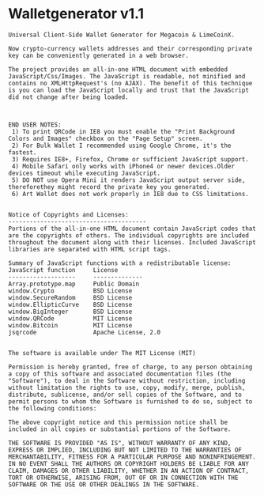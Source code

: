 # Walletgenerator v1.1

	Universal Client-Side Wallet Generator for Megacoin & LimeCoinX.

	Now crypto-currency wallets addresses and their corresponding private key can be conveniently generated in a web browser.

	The project provides an all-in-one HTML document with embedded JavaScript/Css/Images. The JavaScript is readable, not minified and contains no XMLHttpRequest's (no AJAX). The benefit of this technique is you can load the JavaScript locally and trust that the JavaScript did not change after being loaded. 



	END USER NOTES: 
	 1) To print QRCode in IE8 you must enable the "Print Background Colors and Images" checkbox on the "Page Setup" screen.
	 2) For Bulk Wallet I recommended using Google Chrome, it's the fastest.
	 3) Requires IE8+, Firefox, Chrome or sufficient JavaScript support.
	 4) Mobile Safari only works with iPhone4 or newer devices.Older devices timeout while executing JavaScript.
	 5) DO NOT use Opera Mini it renders JavaScript output server side, thereforethey might record the private key you generated.
	 6) Art Wallet does not work properly in IE8 due to CSS limitations.


	Notice of Copyrights and Licenses:
	---------------------------------------
	Portions of the all-in-one HTML document contain JavaScript codes that are the copyrights of others. The individual copyrights are included throughout the document along with their licenses. Included JavaScript libraries are separated with HTML script tags.

	Summary of JavaScript functions with a redistributable license:
	JavaScript function 	License
	------------------- 	--------------
	Array.prototype.map 	Public Domain
	window.Crypto       	BSD License
	window.SecureRandom 	BSD License
	window.EllipticCurve	BSD License
	window.BigInteger   	BSD License
	window.QRCode       	MIT License
	window.Bitcoin      	MIT License
	jsqrcode            	Apache License, 2.0


	The software is available under The MIT License (MIT)

	Permission is hereby granted, free of charge, to any person obtaining a copy of this software and associated documentation files (the "Software"), to deal in the Software without restriction, including without limitation the rights to use, copy, modify, merge, publish, distribute, sublicense, and/or sell copies of the Software, and to permit persons to whom the Software is furnished to do so, subject to the following conditions:

	The above copyright notice and this permission notice shall be included in all copies or substantial portions of the Software.

	THE SOFTWARE IS PROVIDED "AS IS", WITHOUT WARRANTY OF ANY KIND, EXPRESS OR IMPLIED, INCLUDING BUT NOT LIMITED TO THE WARRANTIES OF MERCHANTABILITY, FITNESS FOR A PARTICULAR PURPOSE AND NONINFRINGEMENT. IN NO EVENT SHALL THE AUTHORS OR COPYRIGHT HOLDERS BE LIABLE FOR ANY CLAIM, DAMAGES OR OTHER LIABILITY, WHETHER IN AN ACTION OF CONTRACT, TORT OR OTHERWISE, ARISING FROM, OUT OF OR IN CONNECTION WITH THE SOFTWARE OR THE USE OR OTHER DEALINGS IN THE SOFTWARE.

